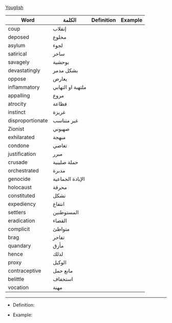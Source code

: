 [Youglish](https://youglish.com/)

Word | الكلمة | Definition | Example 
---|---|---|---
coup | إنقلاب 
deposed | مخلوع
asylum | لجوء
satirical | ساخر
savagely | بوحشية
devastatingly | بشكل مدمر
oppose | يعارض 
inflammatory | ملتهبة او التهابي
appalling | مروع
atrocity | فظاعة
instinct | غريزة
disproportionate | غير متناسب
Zionist | صهيوني
exhilarated | مبهجة
condone | تغاضي
justification | مبرر
crusade | حملة صليبية
orchestrated | مدبرة
genocide | الإبادة الجماعية
holocaust | محرقة
constituted | تشكل
expediency | انتفاع
settlers | المستوطنين
eradication | القضاء
complicit | متواطئ
brag | تفاخر
quandary | مأزق
hence | لذلك
proxy | الوكيل
contraceptive | مانع حمل
belittle | استخفاف
vocation | مهنة


---
- Definition: 

- Example:

